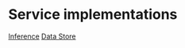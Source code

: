 # Service implementations
[Inference](tiktorch/server/grpc/inference_servicer.py)
[Data Store](tiktorch/server/grpc/data_store_servicer.py)
